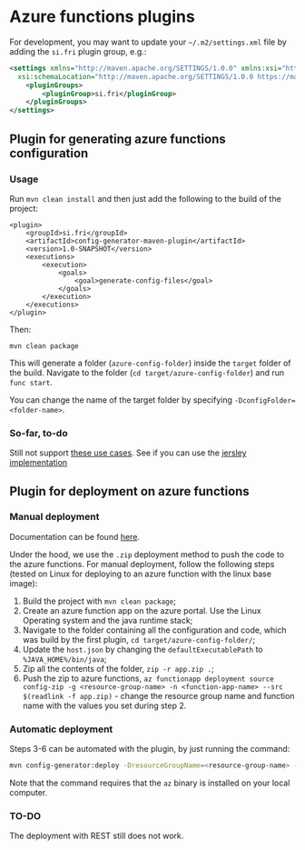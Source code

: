 # Azure functions plugins
For development, you may want to update your `~/.m2/settings.xml` file by adding the `si.fri` plugin group, e.g.:
```xml
<settings xmlns="http://maven.apache.org/SETTINGS/1.0.0" xmlns:xsi="http://www.w3.org/2001/XMLSchema-instance"
  xsi:schemaLocation="http://maven.apache.org/SETTINGS/1.0.0 https://maven.apache.org/xsd/settings-1.0.0.xsd">
	<pluginGroups>
		<pluginGroup>si.fri</pluginGroup>
	</pluginGroups>
</settings>
```

## Plugin for generating azure functions configuration

### Usage
Run `mvn clean install` and then just add the following to the build of the project:
```xlm
<plugin>
    <groupId>si.fri</groupId>
    <artifactId>config-generator-maven-plugin</artifactId>
    <version>1.0-SNAPSHOT</version>
    <executions>
        <execution>
            <goals>
                <goal>generate-config-files</goal>
            </goals>
        </execution>
    </executions>
</plugin>
```
Then:
```maven
mvn clean package
```
This will generate a folder (`azure-config-folder`) inside the `target` folder of the build. Navigate to the folder (`cd target/azure-config-folder`) and run `func start`.

You can change the name of the target folder by specifying `-DconfigFolder=<folder-name>`.

### So-far, to-do
Still not support [these use cases](https://stackoverflow.com/questions/25755130/nested-resources-in-jersey-jax-rs-how-to-implement-restangular-example/25775371#25775371). See if you can use the [jersley implementation](https://github.com/eclipse-ee4j/jersey)
## Plugin for deployment on azure functions

### Manual deployment
Documentation can be found [here](https://docs.microsoft.com/en-us/azure/azure-functions/deployment-zip-push).

Under the hood, we use the `.zip` deployment method to push the code to the azure functions. For manual deployment, follow the following steps (tested on Linux for deploying to an azure function with the linux base image):
1. Build the project with `mvn clean package`;
2. Create an azure function app on the azure portal. Use the Linux Operating system and the java runtime stack;
3. Navigate to the folder containing all the configuration and code, which was build by the first plugin, `cd target/azure-config-folder/`;
4. Update the `host.json` by changing the `defaultExecutablePath` to `%JAVA_HOME%/bin/java`;
5. Zip all the contents of the folder, `zip -r app.zip .`;
6. Push the zip to azure functions, `az functionapp deployment source config-zip -g <resource-group-name> -n <function-app-name> --src $(readlink -f app.zip)` - change the resource group name and function name with the values you set during step 2.

### Automatic deployment
Steps 3-6 can be automated with the plugin, by just running the command:
```bash
mvn config-generator:deploy -DresourceGroupName=<resource-group-name> -DfunctionAppName=<function-app-name>
```
Note that the command requires that the `az` binary is installed on your local computer. 

### TO-DO
The deployment with REST still does not work.